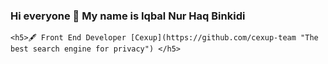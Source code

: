 ### Hi everyone 👋 My name is Iqbal Nur Haq Binkidi
    <h5>🖋 Front End Developer [Cexup](https://github.com/cexup-team "The best search engine for privacy") </h5>

<!--
**iqbalnurhaq/iqbalnurhaq** is a ✨ _special_ ✨ repository because its `README.md` (this file) appears on your GitHub profile.

Here are some ideas to get you started:

- 🔭 I’m currently working on ...
- 🌱 I’m currently learning ...
- 👯 I’m looking to collaborate on ...
- 🤔 I’m looking for help with ...
- 💬 Ask me about ...
- 📫 How to reach me: ...
- 😄 Pronouns: ...
- ⚡ Fun fact: ...
-->
